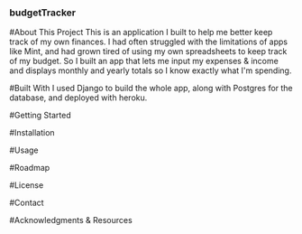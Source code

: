 
### budgetTracker
#About This Project
This is an application I built to help me better keep track of my own finances. I had often struggled with the limitations of apps like Mint, and had grown tired of using my own spreadsheets to keep track of my budget. So I built an app that lets me input my expenses & income and displays monthly and yearly totals so I know exactly what I'm spending.

#Built With
I used Django to build the whole app, along with Postgres for the database, and deployed with heroku.

#Getting Started

#Installation

#Usage

#Roadmap

#License

#Contact

#Acknowledgments & Resources

